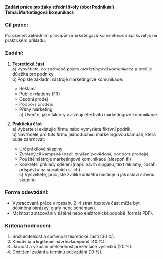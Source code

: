**Zadání práce pro žáky střední školy (obor Podnikání)**  
**Téma: Marketingová komunikace**

### Cíl práce:

Porozumět základním principům marketingové komunikace a aplikovat je na praktickém příkladu.

### Zadání:

1. **Teoretická část**  
    a) Vysvětlete, co znamená pojem _marketingová komunikace_ a proč je důležitá pro podniky.  
    b) Popište základní nástroje marketingové komunikace:
    
    - Reklama
    - Public relations (PR)
    - Osobní prodej
    - Podpora prodeje
    - Přímý marketing  
        c) Uveďte, jaké faktory ovlivňují efektivitu marketingové komunikace.
2. **Praktická část**  
    a) Vyberte si existující firmu nebo vymyslete fiktivní podnik.  
    b) Navrhněte pro tuto firmu jednoduchou marketingovou kampaň, která bude zahrnovat:
    
    - Určení cílové skupiny
    - Zvolený cíl kampaně (např. zvýšení povědomí, podpora prodeje)
    - Použité nástroje marketingové komunikace (alespoň tři)
    - Konkrétní příklady sdělení (např. návrh sloganu, text reklamy, obsah příspěvku na sociálních sítích)  
        c) Vysvětlete, proč jste zvolili konkrétní nástroje a jak osloví cílovou skupinu.

### Forma odevzdání:

- Vypracovaná práce o rozsahu 2–4 stran (textová část může být doplněna obrázky, grafy nebo schématy).
- Možnost zpracování v tištěné nebo elektronické podobě (formát PDF).

### Kritéria hodnocení:

1. Srozumitelnost a správnost teoretické části (30 %).
2. Kreativita a logičnost návrhu kampaně (40 %).
3. Jasnost a vizuální přehlednost prezentace výsledků (20 %).
4. Dodržení zadání a termínu odevzdání (10 %).